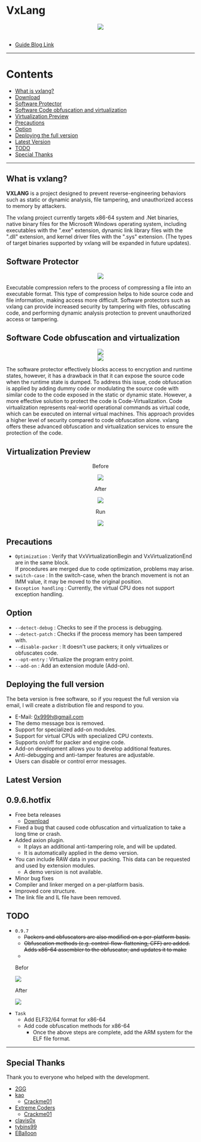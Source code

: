 # VxLang

<div align="center">
   <a href="https://vxlang.github.io/">
      <img src="https://vxlang.github.io/image/vxlang.gif" loop=infinite style="max-width: 100%; height: auto;" />
   </a>
</div>
<br>

- [Guide Blog Link](https://vxlang.github.io/)

---

# Contents

- [What is vxlang?](https://vxlang.github.io/document/index.html)
- [Download](https://vxlang.github.io/download.html)
- [Software Protector](https://vxlang.github.io/document/protector.html)
- [Software Code obfuscation and virtualization](#Software-Code-obfuscation-and-virtualization)
- [Virtualization Preview](#Virtualization-Preview)
- [Precautions](#Precautions)
- [Option](#Option)
- [Deploying the full version](#Deploying-the-full-version)
- [Latest Version](https://vxlang.github.io/)
- [TODO](#TODO)
- [Special Thanks](https://vxlang.github.io/special-thanks.html)

---

## What is vxlang?

**VXLANG** is a project designed to prevent reverse-engineering behaviors such as static or dynamic analysis, file tampering, and unauthorized access to memory by attackers. 

The vxlang project currently targets x86-64 system and .Net binaries, native binary files for the Microsoft Windows operating system, including executables with the ".exe" extension, dynamic link library files with the ".dll" extension, and kernel driver files with the ".sys" extension. (The types of target binaries supported by vxlang will be expanded in future updates).

## Software Protector

<div align="center">
   <img src="https://vxlang.github.io/image/protector.png" style="max-width: 100%; height: auto;" />
</div>

Executable compression refers to the process of compressing a file into an executable format. This type of compression helps to hide source code and file information, making access more difficult. Software protectors such as vxlang can provide increased security by tampering with files, obfuscating code, and performing dynamic analysis protection to prevent unauthorized access or tampering.

## Software Code obfuscation and virtualization

<div align="center">
   <img src="https://vxlang.github.io/image/index.gif" loop=infinite style="max-width: 100%; height: auto;" />   
</div>

<div align="center">
   <img src="https://vxlang.github.io/image/vxlang-1.png" style="max-width: 100%; height: auto;" />
</div>

The software protector effectively blocks access to encryption and runtime states, however, it has a drawback in that it can expose the source code when the runtime state is dumped. To address this issue, code obfuscation is applied by adding dummy code or modulating the source code with similar code to the code exposed in the static or dynamic state. However, a more effective solution to protect the code is Code-Virtualization. Code virtualization represents real-world operational commands as virtual code, which can be executed on internal virtual machines. This approach provides a higher level of security compared to code obfuscation alone. vxlang offers these advanced obfuscation and virtualization services to ensure the protection of the code.  

## Virtualization Preview

<div align="center">
   <p>Before</p>
   <img src="https://vxlang.github.io/image/VMBegin.png" style="max-width: 100%; height: auto;" />
   <p>After</p>
   <img src="https://vxlang.github.io/image/VMEnd.png" style="max-width: 100%; height: auto;" />
   <p>Run</p>   
   <img src="https://vxlang.github.io/image/VMRun.gif" loop=infinite style="max-width: 100%; height: auto;" />
</div>

## Precautions

- `Optimization` : Verify that VxVirtualizationBegin and VxVirtualizationEnd are in the same block.  
  If procedures are merged due to code optimization, problems may arise.
- `switch-case` : In the switch-case, when the branch movement is not an IMM value, it may be moved to the original position.
- `Exception handling` : Currently, the virtual CPU does not support exception handling.

## Option

- `--detect-debug` : Checks to see if the process is debugging.
- `--detect-patch` : Checks if the process memory has been tampered with.
- `--disable-packer` : It doesn't use packers; it only virtualizes or obfuscates code.
- `--opt-entry` : Virtualize the program entry point.
- `--add-on` : Add an extension module (Add-on).
  
## Deploying the full version

The beta version is free software, so if you request the full version via email, I will create a distribution file and respond to you.

- E-Mail: 0x999h@gmail.com
- The demo message box is removed.
- Support for specialized add-on modules.
- Support for virtual CPUs with specialized CPU contexts.
- Supports on/off for packer and engine code.
- Add-on development allows you to develop additional features.
- Anti-debugging and anti-tamper features are adjustable.
- Users can disable or control error messages.

## Latest Version

0.9.6.hotfix
---
- Free beta releases
  - [Download](https://vxlang.github.io/download.html)
- Fixed a bug that caused code obfuscation and virtualization to take a long time or crash.
- Added axion plugin.
  - It plays an additional anti-tampering role, and will be updated.
  - It is automatically applied in the demo version.
- You can include RAW data in your packing. This data can be requested and used by extension modules.
  - A demo version is not available.
- Minor bug fixes
- Compiler and linker merged on a per-platform basis.
- Improved core structure.
- The link file and IL file have been removed.

## TODO

- `0.9.7`
  - ~~Packers and obfuscators are also modified on a per-platform basis.~~
  - ~~Obfuscation methods (e.g. control-flow-flattening, CFF) are added. Adds x86-64 assembler to the obfuscator, and updates it to make~~
  - <div align="Before">
   <p>Befor</p>
   <img src="https://vxlang.github.io/image/bef.PNG" style="max-width: 100%; height: auto;" />
   <p>After</p>
   <img src="https://vxlang.github.io/image/aft.PNG" style="max-width: 100%; height: auto;" /> 
</div>

- `Task`
  - Add ELF32/64 format for x86-64
  - Add code obfuscation methods for x86-64
    - Once the above steps are complete, add the ARM system for the ELF file format.
    
---

## Special Thanks

Thank you to everyone who helped with the development.

- [2GG](https://twitter.com/2gg) 
- [kao](https://lifeinhex.com/) 
  - [Crackme01](https://forum.tuts4you.com/topic/43809-users-desktop-crackme/#comment-213340) 
- [Extreme Coders](https://github.com/extremecoders-re/tuts4you_users_desktop_crackme_writeup) 
  - [Crackme01](https://forum.tuts4you.com/topic/43809-users-desktop-crackme/#comment-213328)  
- [clavis0x](https://github.com/clavis0x)
- [tybins99](https://github.com/tybins99) 
- [EBalloon](https://github.com/EBalloon)
  
  
  
